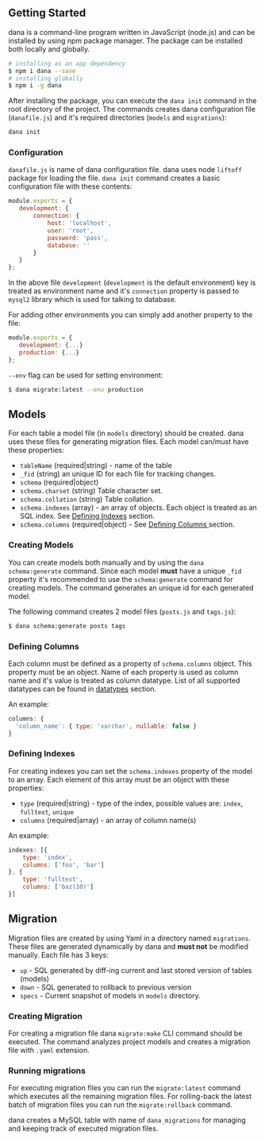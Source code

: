 ## Getting Started
dana is a command-line program written in JavaScript (node.js) and can be installed by using npm package manager. The package can be installed both locally and globally.

```bash
# installing as an app dependency
$ npm i dana --save
# installing globally
$ npm i -g dana
```

After installing the package, you can execute the `dana init` command in the root directory of the project. The commands creates dana configuration file (`danafile.js`) and it's required directories (`models` and `migrations`):

```bash
dana init
```

### Configuration
`danafile.js` is name of dana configuration file. dana uses node `liftoff` package for loading the file. `dana init` command creates a basic configuration file with these contents:

```js
module.exports = {
   development: {
	   connection: {
		   host: 'localhost',
		   user: 'root',
		   password: 'pass',
		   database: ''
	   }
   }
};
```

In the above file `development` (`development` is the default environment) key is treated as environment name and it's `connection` property is passed to `mysql2` library which is used for talking to database.

For adding other environments you can simply add another property to the file:
```js
module.exports = {
   development: {...}
   production: {...}
};
```
``--env`` flag can be used for setting environment:
```bash
$ dana migrate:latest --env production
```

## Models
For each table a model file (in `models` directory) should be created. dana uses these files for generating migration files. Each model can/must have these properties:
- `tableName` (required|string) - name of the table
- `_fid` (string) an unique ID for each file for tracking changes.
- `schema` (required|object)
- `schema.charset` (string) Table character set.
- `schema.collation` (string) Table collation.
- `schema.indexes` (array) - an array of objects. Each object is treated as an SQL index. See [Defining Indexes]() section.
- `schema.columns` (required|object) - See [Defining Columns ]() section.

### Creating Models
You can create models both manually and by using the `dana schema:generate` command. Since each model **must** have a unique `_fid` property it's recommended to use the `schema:generate` command for creating models. The command generates an unique id for each generated model.

The following command creates 2 model files (`posts.js` and `tags.js`):
```bash
$ dana schema:generate posts tags
```

### Defining Columns
Each column must be defined as a property of `schema.columns` object. This property must be an object. Name of each property is used as column name and it's value is treated as column datatype. List of all supported datatypes can be found in [datatypes]() section.

An example:

```js
columns: {
  'column_name': { type: 'varchar', nullable: false }
}
```

### Defining Indexes
For creating indexes you can set the `schema.indexes` property of the model to an array. Each element of this array must be an object with these properties:
- `type` (required|string) - type of the index, possible values are: `index`, `fulltext`, `unique`
- `columns` (required|array) - an array of column name(s)

An example:
```js
indexes: [{
	type: 'index',
	columns: ['foo', 'bar']
}, {
	type: 'fulltext',
	columns: ['baz(10)']
}]
```


## Migration
Migration files are created by using Yaml in a directory named `migrations`. These files are generated dynamically by dana and **must not** be modified manually.
Each file has 3 keys:
- `up` - SQL generated by diff-ing current and last stored version of tables (models)
- `down` - SQL generated to rollback to previous version
- `specs` - Current snapshot of models in `models` directory.

### Creating Migration
For creating a migration file dana `migrate:make` CLI command should be executed. The command analyzes project models and creates a migration file with `.yaml` extension.  

### Running migrations
For executing migration files you can run the `migrate:latest` command which executes all the remaining migration files. For rolling-back the latest batch of migration files you can run the `migrate:rollback` command.

dana creates a MySQL table with name of `dana_migrations` for managing and keeping track of executed migration files.   
